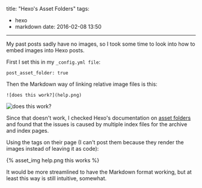 title: "Hexo's Asset Folders"
tags:
  - hexo
  - markdown
date: 2016-02-08 13:50
---

My past posts sadly have no images, so I took some time to look into how to embed images into Hexo posts.

First I set this in my `_config.yml file`:

	post_asset_folder: true

Then the Markdown way of linking relative image files is this:

	![does this work?](help.png)

![does this work?](help.png)

Since that doesn't work, I checked Hexo's documentation on [asset folders](https://hexo.io/docs/asset-folders.html) and found that the issues is caused by multiple index files for the archive and index pages.

Using the tags on their page (I can't post them because they render the images instead of leaving it as code):

{% asset_img help.png this works %}

It would be more streamlined to have the Markdown format working, but at least this way is still intuitive, somewhat.